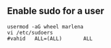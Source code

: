 ## Enable sudo for a user

```
usermod -aG wheel marlena
vi /etc/sudoers
#vahid   ALL=(ALL)       ALL
```
